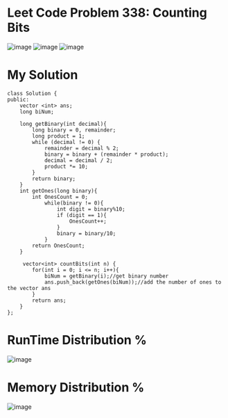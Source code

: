 # Leet Code Problem 338: Counting Bits

![image](https://user-images.githubusercontent.com/87345979/209062943-64a48e50-9749-4a62-b5bb-9d7b393e5a57.png)
![image](https://user-images.githubusercontent.com/87345979/209063796-36d5a169-4d88-46b7-9046-0dfb3c5d63f7.png)
![image](https://user-images.githubusercontent.com/87345979/209062977-29f0e0e0-212d-46cd-805a-15c95547ad76.png)


# My Solution
    class Solution {
    public:
        vector <int> ans; 
        long biNum;
    
        long getBinary(int decimal){
            long binary = 0, remainder;
            long product = 1;
            while (decimal != 0) {
                remainder = decimal % 2;
                binary = binary + (remainder * product);
                decimal = decimal / 2;
                product *= 10;
            }
            return binary;
        }
        int getOnes(long binary){
            int OnesCount = 0;
                while(binary != 0){
                    int digit = binary%10;
                    if (digit == 1){
                        OnesCount++;
                    }
                    binary = binary/10;
                }
            return OnesCount;
        }

         vector<int> countBits(int n) {
            for(int i = 0; i <= n; i++){
                biNum = getBinary(i);//get binary number
                ans.push_back(getOnes(biNum));//add the number of ones to the vector ans
            }
            return ans;
        }
    };
    
# RunTime Distribution %
![image](https://user-images.githubusercontent.com/87345979/209063418-183cd4d8-3c90-4745-937c-6950c8678dfd.png)

# Memory Distribution %
![image](https://user-images.githubusercontent.com/87345979/209063495-528b3490-c52b-4d4f-b994-9ff84a010952.png)

